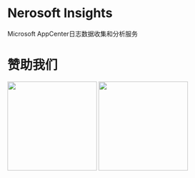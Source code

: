 # Nerosoft Insights
Microsoft AppCenter日志数据收集和分析服务

# 赞助我们

<img width="200" src="https://github.com/realzhaorong/oss/blob/master/wechat_pay.jpg" /> <img width="200" src="https://github.com/realzhaorong/oss/blob/master/alipay.jpg" />
